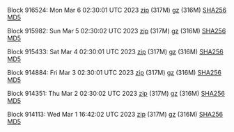 Block 916524: Mon Mar  6 02:30:01 UTC 2023 [zip](https://files.01coin.io/mainnet/2023-03-06/bootstrap.dat.zip) (317M) [gz](https://files.01coin.io/mainnet/2023-03-06/bootstrap.dat.tar.gz) (316M) [SHA256](https://files.01coin.io/mainnet/2023-03-06/sha256.txt) [MD5](https://files.01coin.io/mainnet/2023-03-06/md5.txt)

Block 915982: Sun Mar  5 02:30:02 UTC 2023 [zip](https://files.01coin.io/mainnet/2023-03-05/bootstrap.dat.zip) (317M) [gz](https://files.01coin.io/mainnet/2023-03-05/bootstrap.dat.tar.gz) (316M) [SHA256](https://files.01coin.io/mainnet/2023-03-05/sha256.txt) [MD5](https://files.01coin.io/mainnet/2023-03-05/md5.txt)

Block 915433: Sat Mar  4 02:30:01 UTC 2023 [zip](https://files.01coin.io/mainnet/2023-03-04/bootstrap.dat.zip) (317M) [gz](https://files.01coin.io/mainnet/2023-03-04/bootstrap.dat.tar.gz) (316M) [SHA256](https://files.01coin.io/mainnet/2023-03-04/sha256.txt) [MD5](https://files.01coin.io/mainnet/2023-03-04/md5.txt)

Block 914884: Fri Mar  3 02:30:01 UTC 2023 [zip](https://files.01coin.io/mainnet/2023-03-03/bootstrap.dat.zip) (317M) [gz](https://files.01coin.io/mainnet/2023-03-03/bootstrap.dat.tar.gz) (316M) [SHA256](https://files.01coin.io/mainnet/2023-03-03/sha256.txt) [MD5](https://files.01coin.io/mainnet/2023-03-03/md5.txt)

Block 914351: Thu Mar  2 02:30:02 UTC 2023 [zip](https://files.01coin.io/mainnet/2023-03-02/bootstrap.dat.zip) (317M) [gz](https://files.01coin.io/mainnet/2023-03-02/bootstrap.dat.tar.gz) (316M) [SHA256](https://files.01coin.io/mainnet/2023-03-02/sha256.txt) [MD5](https://files.01coin.io/mainnet/2023-03-02/md5.txt)

Block 914113: Wed Mar  1 16:42:02 UTC 2023 [zip](https://files.01coin.io/mainnet/2023-03-01/bootstrap.dat.zip) (317M) [gz](https://files.01coin.io/mainnet/2023-03-01/bootstrap.dat.tar.gz) (316M) [SHA256](https://files.01coin.io/mainnet/2023-03-01/sha256.txt) [MD5](https://files.01coin.io/mainnet/2023-03-01/md5.txt)
